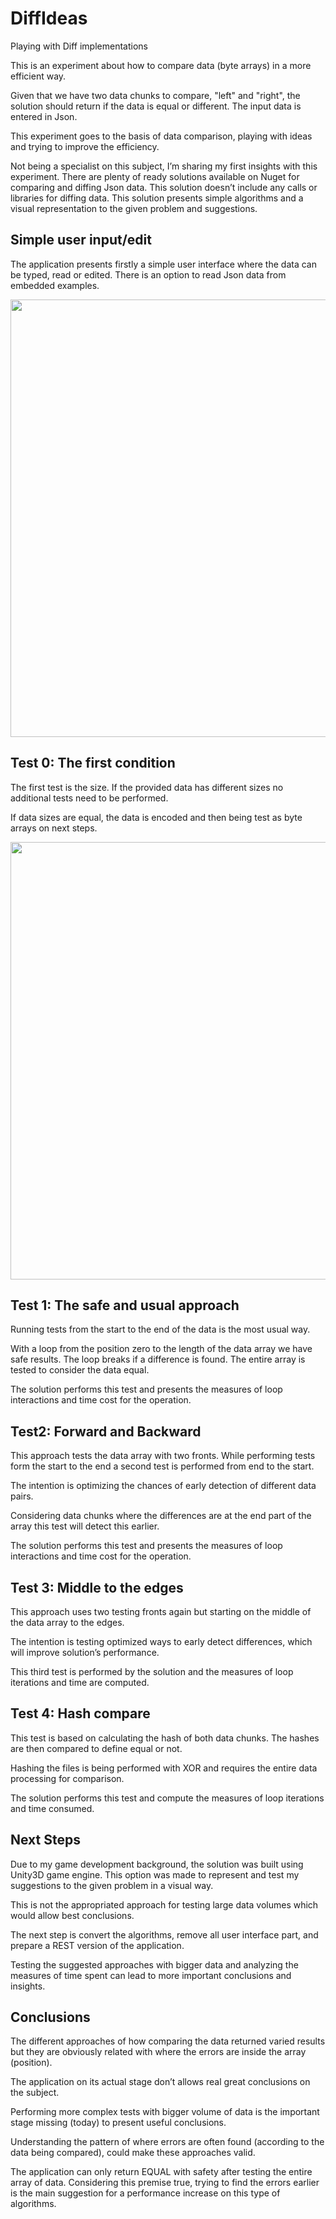# DiffIdeas
Playing with Diff implementations

This is an experiment about how to compare data (byte arrays) in a more efficient way.

Given that we have two data chunks to compare, "left" and "right", the solution should return if the data is equal or different. 
The input data is entered in Json.
  
This experiment goes to the basis of data comparison, playing with ideas and trying to improve the efficiency. 

Not being a specialist on this subject, I’m sharing my first insights with this experiment.
There are plenty of ready solutions available on Nuget for comparing and diffing Json data.
This solution doesn’t include any calls or libraries for diffing data. 
This solution presents simple algorithms and a visual representation to the given problem and suggestions.

## Simple user input/edit

The application presents firstly a simple user interface where the data can be typed, read or edited. There is an option to read Json data from embedded examples.

<img src="http://invent4.com/git/image0.JPG" width="700">


## Test 0: The first condition

The first test is the size. If the provided data has different sizes no additional tests need to be performed.

If data sizes are equal, the data is encoded and then being test as byte arrays on next steps.

<img src="http://invent4.com/git/image1b.JPG" width="700">


## Test 1: The safe and usual approach

Running tests from the start to the end of the data is the most usual way. 

With a loop from the position zero to the length of the data array we have safe results.
The loop breaks if a difference is found. The entire array is tested to consider the data equal. 

The solution performs this test and presents the measures of loop interactions and time cost for the operation.


## Test2: Forward and Backward

This approach tests the data array with two fronts. 
While performing tests form the start to the end a second test is performed from end to the start.

The intention is optimizing the chances of early detection of different data pairs.

Considering data chunks where the differences are at the end part of the array this test will detect this earlier.

The solution performs this test and presents the measures of loop interactions and time cost for the operation.


## Test 3: Middle to the edges

This approach uses two testing fronts again but starting on the middle of the data array to the edges.

The intention is testing optimized ways to early detect differences, which will improve solution’s performance.

This third test is performed by the solution and the measures of loop iterations and time are computed.


## Test 4: Hash compare

This test is based on calculating the hash of both data chunks. The hashes are then compared to define equal or not. 

Hashing the files is being performed with XOR and requires the entire data processing for comparison. 

The solution performs this test and compute the measures of loop iterations and time consumed.


## Next Steps

Due to my game development background, the solution was built using Unity3D game engine. This option was made to represent and test my suggestions to the given problem in a visual way.

This is not the appropriated approach for testing large data volumes which would allow best conclusions. 

The next step is convert the algorithms, remove all user interface part, and prepare a REST version of the application. 

Testing the suggested approaches with bigger data and analyzing the measures of time spent can lead to more important conclusions and insights.

## Conclusions

The different approaches of how comparing the data returned varied results but they are obviously related with where the errors are inside the array (position).

The application on its actual stage don’t allows real great conclusions on the subject.

Performing more complex tests with bigger volume of data is the important stage missing (today) to present useful conclusions.

Understanding the pattern of where errors are often found (according to the data being compared), could make these approaches valid. 

The application can only return EQUAL with safety after testing the entire array of data. Considering this premise true, trying to find the errors earlier is the main suggestion for a performance increase on this type of algorithms.





